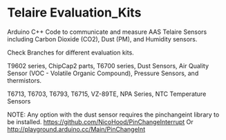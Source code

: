 # Telaire Evaluation_Kits

Arduino C++ Code to communicate and measure AAS Telaire Sensors including Carbon Dioxide (CO2), Dust (PM), and Humidity sensors.

Check Branches for different evaluation kits.

T9602 series, ChipCap2 parts, T6700 series, Dust Sensors, Air Quality Sensor (VOC - Volatile Organic Compound), Pressure Sensors, and thermistors.

T6713, T6703, T6793, T6715, VZ-89TE, NPA Series, NTC Temperature Sensors

NOTE: Any option with the dust sensor requires the pinchangeint library to be installed. https://github.com/NicoHood/PinChangeInterrupt Or http://playground.arduino.cc/Main/PinChangeInt
